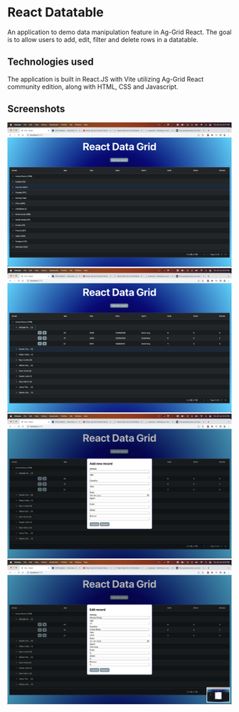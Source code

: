 # React Datatable
An application to demo data manipulation feature in Ag-Grid React. The goal is to allow users to add, edit, filter and delete rows in a datatable.

## Technologies used
The application is built in React.JS with Vite utilizing Ag-Grid React community edition, along with HTML, CSS and Javascript.

## Screenshots
![Alt text](https://github.com/KaustavG1/react-datatable/blob/main/screenshots/Screenshot%202023-07-20%20at%208.21.55%20PM.png)
![Alt text](https://github.com/KaustavG1/react-datatable/blob/main/screenshots/Screenshot%202023-07-20%20at%208.22.03%20PM.png)
![Alt text](https://github.com/KaustavG1/react-datatable/blob/main/screenshots/Screenshot%202023-07-20%20at%208.22.12%20PM.png)
![Alt text](https://github.com/KaustavG1/react-datatable/blob/main/screenshots/Screenshot%202023-07-20%20at%208.22.16%20PM.png)
